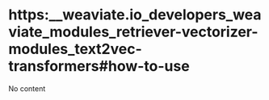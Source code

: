 # https:\_\_weaviate.io_developers_weaviate_modules_retriever-vectorizer-modules_text2vec-transformers#how-to-use

No content
